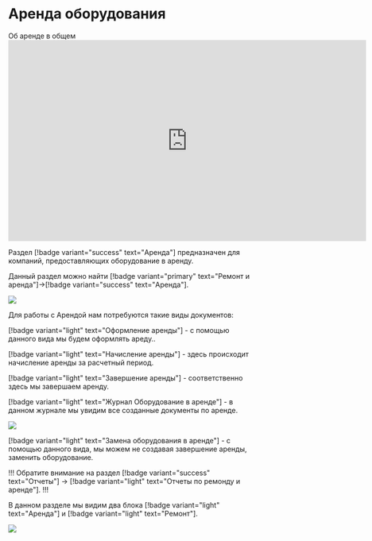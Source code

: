 # Аренда оборудования

Об аренде в общем
      <iframe
        width="720"
        height="405"
        src="https://rutube.ru/play/embed/6ab6a551cceb2f23017fc58f8c2d3696"
        frameBorder="0"
        allow="clipboard-write; autoplay"
        allowFullScreen
      ></iframe>
    
Раздел [!badge variant="success" text="Аренда"] предназначен для компаний, предоставляющих оборудование в аренду.

Данный раздел можно найти [!badge variant="primary" text="Ремонт и аренда"]->[!badge variant="success" text="Аренда"].

![](\images\аренда\основное.jpg)

Для работы с Арендой нам потребуются такие виды документов:

[!badge variant="light" text="Оформление аренды"] - с помощью данного вида мы будем оформлять ареду.. 

[!badge variant="light" text="Начисление аренды"] - здесь происходит начисление аренды за расчетный период.

[!badge variant="light" text="Завершение аренды"] - соответственно здесь мы завершаем аренду.

[!badge variant="light" text="Журнал Оборудование в аренде"] - в данном журнале мы увидим все созданные документы по аренде.

![](\images\аренда\основное1.jpg)

[!badge variant="light" text="Замена оборудования в аренде"] - с помощью данного вида, мы можем не создавая завершение аренды, заменить оборудование.

!!! Обратите внимание на раздел [!badge variant="success" text="Отчеты"] -> [!badge variant="light" text="Отчеты по ремонду и аренде"].
!!!

В данном разделе мы видим два блока [!badge variant="light" text="Аренда"] и [!badge variant="light" text="Ремонт"].

![](\images\аренда\основное3.jpg)







